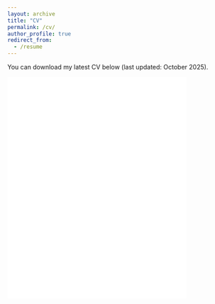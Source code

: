 ```yaml
---
layout: archive
title: "CV"
permalink: /cv/
author_profile: true
redirect_from: 
  - /resume
---
```


You can download my latest CV below (last updated: October 2025).

<iframe src="/files/cv/Deng_CV.pdf" width="80%" height="500" frameborder="no" border="0" marginwidth="0" marginheight="0"></iframe>


